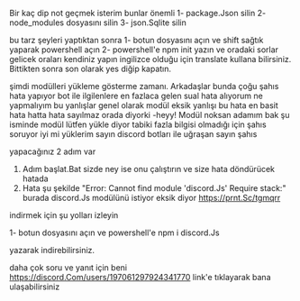 Bir kaç dip not geçmek isterim bunlar önemli
1- package.Json silin
2- node_modules dosyasını silin
3- json.Sqlite silin

bu tarz şeyleri yaptıktan sonra
1- botun dosyasını açın ve shift sağtık yaparak powershell açın
2- powershell'e npm init yazın ve oradaki sorlar gelicek oraları kendiniz yapın ingilizce olduğu için translate kullana bilirsiniz.
Bittikten sonra son olarak yes diğip kapatın.

şimdi modülleri yükleme gösterme zamanı. Arkadaşlar bunda çoğu şahıs hata yapıyor bot ile ilgilenlere en fazlaca gelen sual hata alıyorum ne yapmalıyım
bu yanlışlar genel olarak modül eksik yanlışı bu hata en basit hata hatta hata sayılmaz orada diyorki
-heyy! Modül noksan adamım bak şu isminde modül lütfen yükle
diyor tabiki fazla bilgisi olmadığı için şahıs soruyor iyi mi yüklerim sayın discord botları ile uğraşan sayın şahıs

yapacağınız 2 adım var

1. Adım başlat.Bat sizde ney ise onu çalıştırın
ve size hata döndürücek hatada
2. Hata şu şekilde "Error: Cannot find module 'discord.Js'
Require stack:"
burada discord.Js modülünü istiyor eksik diyor
https://prnt.Sc/tgmqrr

indirmek için şu yolları izleyin

1- botun dosyasını açın ve powershell'e npm i discord.Js

yazarak indirebilirsiniz.

daha çok soru ve yanıt için beni
https://discord.Com/users/197061297924341770
link'e tıklayarak bana ulaşabilirsiniz
